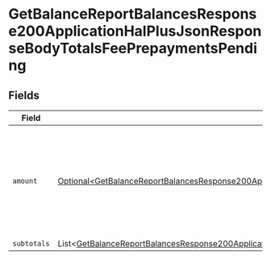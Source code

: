 # GetBalanceReportBalancesResponse200ApplicationHalPlusJsonResponseBodyTotalsFeePrepaymentsPending


## Fields

| Field                                                                                                                                                                                                                                      | Type                                                                                                                                                                                                                                       | Required                                                                                                                                                                                                                                   | Description                                                                                                                                                                                                                                |
| ------------------------------------------------------------------------------------------------------------------------------------------------------------------------------------------------------------------------------------------ | ------------------------------------------------------------------------------------------------------------------------------------------------------------------------------------------------------------------------------------------ | ------------------------------------------------------------------------------------------------------------------------------------------------------------------------------------------------------------------------------------------ | ------------------------------------------------------------------------------------------------------------------------------------------------------------------------------------------------------------------------------------------ |
| `amount`                                                                                                                                                                                                                                   | [Optional\<GetBalanceReportBalancesResponse200ApplicationHalPlusJsonResponseBodyTotalsFeePrepaymentsAmount>](../../models/operations/GetBalanceReportBalancesResponse200ApplicationHalPlusJsonResponseBodyTotalsFeePrepaymentsAmount.md)   | :heavy_minus_sign:                                                                                                                                                                                                                         | In v2 endpoints, monetary amounts are represented as objects with a `currency` and `value` field.                                                                                                                                          |
| `subtotals`                                                                                                                                                                                                                                | List\<[GetBalanceReportBalancesResponse200ApplicationHalPlusJsonResponseBodyTotalsFeePrepaymentsSubtotals](../../models/operations/GetBalanceReportBalancesResponse200ApplicationHalPlusJsonResponseBodyTotalsFeePrepaymentsSubtotals.md)> | :heavy_minus_sign:                                                                                                                                                                                                                         | N/A                                                                                                                                                                                                                                        |